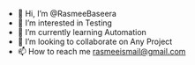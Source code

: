 - 👋 Hi, I’m @RasmeeBaseera
- 👀 I’m interested in Testing
- 🌱 I’m currently learning Automation
- 💞️ I’m looking to collaborate on Any Project 
- 📫 How to reach me rasmeeismail@gmail.com

<!---
RasmeeBaseera/RasmeeBaseera is a ✨ special ✨ repository because its `README.md` (this file) appears on your GitHub profile.
You can click the Preview link to take a look at your changes.
--->
